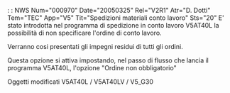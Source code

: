 :  : NWS Num="000970" Date="20050325" Rel="V2R1" Atr="D. Dotti" Tem="TEC" App="V5" Tit="Spedizioni materiali conto lavoro" Sts="20"
E' stato introdotta nel programma di spedizione in conto lavoro V5AT40L la possibilità di non specificare l'ordine di conto lavoro.

Verranno cosi presentati gli impegni residui di tutti gli ordini.

Questa opzione si attiva impostando, nel passo di flusso che lancia il programma V5AT40L, l'opzione
"Ordine non obbligatorio"

Oggetti modificati
V5AT40L / V5AT40LV / V5_G30
